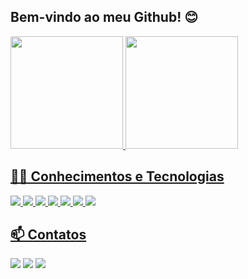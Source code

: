 ## Bem-vindo ao meu Github! 😊
<div>
  <a href="https://github.com/joaopsilv">
  <img height="180em" src="https://github-readme-stats.vercel.app/api?username=joaopsilv&show_icons=true&theme=react&include_all_commits=true&count_private=true"/>
  <img height="180em" src="https://github-readme-stats.vercel.app/api/top-langs/?username=joaopsilv&layout=compact&langs_count=7&theme=react"/>
</div>

## 👨‍🎓 Conhecimentos e Tecnologias
<div>
  <code><img src="https://img.shields.io/badge/HTML5-E34F26?style=for-the-badge&logo=html5&logoColor=white"></code>
  <code><img src="https://img.shields.io/badge/CSS3-1572B6?style=for-the-badge&logo=css3&logoColor=white"></code>
  <code><img src="https://img.shields.io/badge/JavaScript-F7DF1E?style=for-the-badge&logo=javascript&logoColor=black"></code>
  <code><img src="https://img.shields.io/badge/Python-3776AB?style=for-the-badge&logo=python&logoColor=white"></code>
  <code><img src="https://img.shields.io/badge/Git-E34F26?style=for-the-badge&logo=git&logoColor=white"></code>
  <code><img src="https://img.shields.io/badge/MYSQL-316192?style=for-the-badge&logo=mysql&logoColor=white"></code>
  <code><img src="https://img.shields.io/badge/Visual_Studio_Code-1572B6?style=for-the-badge&logo=visual%20studio%20code&logoColor=white"></code>
</div>
  
## 📫 Contatos
<div>
<a href="https://www.linkedin.com/in/joão-silveira-593623210/" target="_blank"><code><img src="https://img.shields.io/badge/-LinkedIn-%230077B5?style=for-the-badge&logo=linkedin&logoColor=white" target="_blank"></code></a>
  <a href = "mailto:joaopgsilv@gmail.com"><code><img src="https://img.shields.io/badge/-Gmail-%23333?style=for-the-badge&logo=gmail&logoColor=white" target="_blank"></code></a>
  <a href="https://instagram.com/joaopsilv__" target="_blank"><code><img src="https://img.shields.io/badge/-Instagram-%23E4405F?style=for-the-badge&logo=instagram&logoColor=white" target="_blank"></a></code>
</div>
